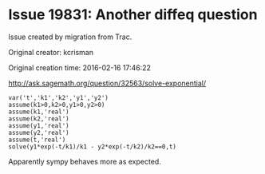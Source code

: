 # Issue 19831: Another diffeq question

Issue created by migration from Trac.

Original creator: kcrisman

Original creation time: 2016-02-16 17:46:22

http://ask.sagemath.org/question/32563/solve-exponential/


```
var('t','k1','k2','y1','y2')
assume(k1>0,k2>0,y1>0,y2>0)
assume(k1,'real')
assume(k2,'real')
assume(y1,'real')
assume(y2,'real')
assume(t,'real')
solve(y1*exp(-t/k1)/k1 - y2*exp(-t/k2)/k2==0,t)
```


Apparently sympy behaves more as expected.

